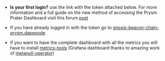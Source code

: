 - **Is your first login?** use the link with the token attached below. For more information and a full guide on the new method of accessing the Prysm Prater Dashboard visit this forum [post](https://forum.dappnode.io/t/how-to-access-the-prysm-prater-webui-in-v0-1-5-upstream-v2-0-3-and-above/1304)

- If you have already logged in with the token go to [gnosis-beacon-chain-prysm.dappnode](http://gnosis-beacon-chain-prysm.dappnode/)

- If you want to have the complete dashboard with all the metrics you will have to install [metrics-tools](http://my.dappnode/#/installer/metrics-tools.dnp.dappnode.eth) (Grafana dashboard thanks to amazing work of [metanull-operator](https://github.com/metanull-operator/eth2-grafana))